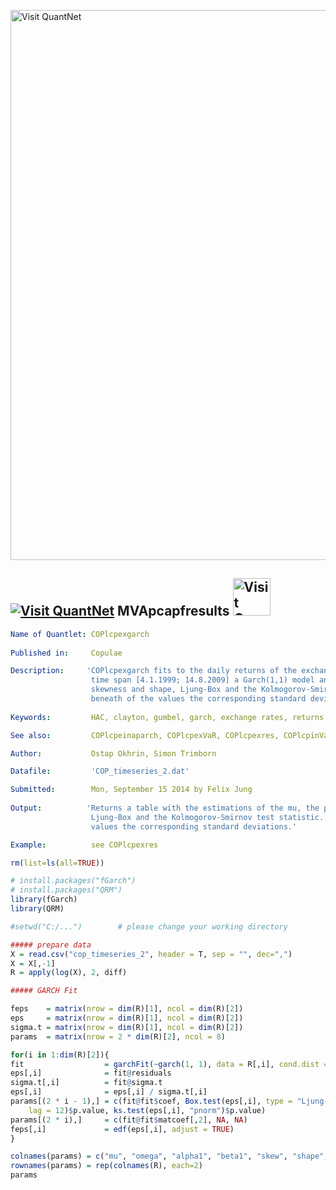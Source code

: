 
[<img src="https://github.com/QuantLet/Styleguide-and-FAQ/blob/master/pictures/banner.png" width="880" alt="Visit QuantNet">](http://quantlet.de/index.php?p=info)

## [<img src="https://github.com/QuantLet/Styleguide-and-Validation-procedure/blob/master/pictures/qloqo.png" alt="Visit QuantNet">](http://quantlet.de/) **MVApcapfresults** [<img src="https://github.com/QuantLet/Styleguide-and-Validation-procedure/blob/master/pictures/QN2.png" width="60" alt="Visit QuantNet 2.0">](http://quantlet.de/d3/ia)

```yaml
Name of Quantlet: COPlcpexgarch
 
Published in:     Copulae

Description:     'COPlcpexgarch fits to the daily returns of the exchange rates JPN/USD, GBP/USD and EUR/USD in the
                  time span [4.1.1999; 14.8.2009] a Garch(1,1) model and gives back the mu, the parameters of the model,
                  skewness and shape, Ljung-Box and the Kolmogorov-Smirnov test statistic. Also are given in the line
                  beneath of the values the corresponding standard deviations.'
  
Keywords:         HAC, clayton, gumbel, garch, exchange rates, returns

See also:         COPlcpeinaparch, COPlcpexVaR, COPlcpexres, COPlcpinVaR, COPlcpinres

Author:           Ostap Okhrin, Simon Trimborn

Datafile:         'COP_timeseries_2.dat'

Submitted:        Mon, September 15 2014 by Felix Jung
     
Output:          'Returns a table with the estimations of the mu, the parameters of the model, skewness and shape,
                  Ljung-Box and the Kolmogorov-Smirnov test statistic. Also are given in the line beneath of the 
                  values the corresponding standard deviations.'

Example:          see COPlcpexres


```



```r
rm(list=ls(all=TRUE))

# install.packages("fGarch")
# install.packages("QRM")
library(fGarch)
library(QRM)

#setwd("C:/...")        # please change your working directory

##### prepare data
X = read.csv("cop_timeseries_2", header = T, sep = "", dec=",")
X = X[,-1]
R = apply(log(X), 2, diff)

##### GARCH Fit

feps    = matrix(nrow = dim(R)[1], ncol = dim(R)[2])
eps     = matrix(nrow = dim(R)[1], ncol = dim(R)[2])
sigma.t = matrix(nrow = dim(R)[1], ncol = dim(R)[2])
params  = matrix(nrow = 2 * dim(R)[2], ncol = 8)

for(i in 1:dim(R)[2]){
fit                  = garchFit(~garch(1, 1), data = R[,i], cond.dist = "sged", trace = F)
eps[,i]              = fit@residuals
sigma.t[,i]          = fit@sigma.t
eps[,i]              = eps[,i] / sigma.t[,i]
params[(2 * i - 1),] = c(fit@fit$coef, Box.test(eps[,i], type = "Ljung-Box",
    lag = 12)$p.value, ks.test(eps[,i], "pnorm")$p.value)
params[(2 * i),]     = c(fit@fit$matcoef[,2], NA, NA)
feps[,i]             = edf(eps[,i], adjust = TRUE)
}

colnames(params) = c("mu", "omega", "alpha1", "beta1", "skew", "shape", "BL", "KS")
rownames(params) = rep(colnames(R), each=2)
params
```
